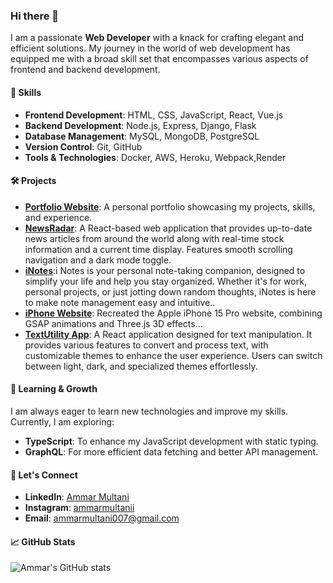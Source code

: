### Hi there 👋

I am a passionate **Web Developer** with a knack for crafting elegant and efficient solutions. My journey in the world of web development has equipped me with a broad skill set that encompasses various aspects of frontend and backend development.

#### 🚀 Skills
- **Frontend Development**: HTML, CSS, JavaScript, React, Vue.js
- **Backend Development**: Node.js, Express, Django, Flask
- **Database Management**: MySQL, MongoDB, PostgreSQL
- **Version Control**: Git, GitHub
- **Tools & Technologies**: Docker, AWS, Heroku, Webpack,Render

#### 🛠 Projects
- **[Portfolio Website]()**: A personal portfolio showcasing my projects, skills, and experience.
- **[NewsRadar](https://ammars-newsradar.vercel.app)**: A React-based web application that provides up-to-date news articles from around the world along with real-time stock information and a current time display. Features smooth scrolling navigation and a dark mode toggle.
- **[iNotes](https://ammars-inotes.vercel.app/)**:i Notes is your personal note-taking companion, designed to simplify your life and help you stay organized. Whether it's for work, personal projects, or just jotting down random thoughts, iNotes is here to make note management easy and intuitive..
- **[iPhone Website](https://ammars-iphone.vercel.app/)**: Recreated the Apple iPhone 15 Pro website, combining GSAP animations and Three.js 3D effects...
- **[TextUtility App](https://ammars-textutils.vercel.app/)**: A React application designed for text manipulation. It provides various features to convert and process text, with customizable themes to enhance the user experience. Users can switch between light, dark, and specialized themes effortlessly.

#### 🌱 Learning & Growth
I am always eager to learn new technologies and improve my skills. Currently, I am exploring:
- **TypeScript**: To enhance my JavaScript development with static typing.
- **GraphQL**: For more efficient data fetching and better API management.

#### 💬 Let's Connect
- **LinkedIn**: [Ammar Multani](https://www.linkedin.com/in/ammar-multani/)
- **Instagram**: [ammarmultanii](https://www.instagram.com/ammarmultanii/)
- **Email**: [ammarmultani007@gmail.com](mailto:ammarmultani007@gmail.com])

#### 📈 GitHub Stats
![Ammar's GitHub stats](https://github-readme-stats.vercel.app/api?username=ammar027&show_icons=true&theme=radical)
